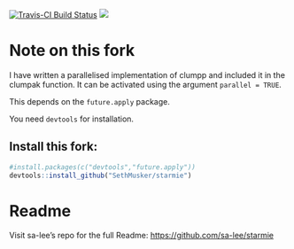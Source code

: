 
<!-- README.md is generated from README.Rmd. Please edit that file -->

[![Travis-CI Build
Status](https://travis-ci.org/sa-lee/starmie.svg?branch=master)](https://travis-ci.org/sa-lee/starmie)
[![](http://cranlogs.r-pkg.org/badges/grand-total/starmie?color=brightgreen)](http://cran.rstudio.com/web/packages/starmie/index.html)

# Note on this fork

I have written a parallelised implementation of clumpp and included it
in the clumpak function. It can be activated using the argument
`parallel = TRUE`.

This depends on the `future.apply` package.

You need `devtools` for installation.

## Install this fork:

``` r
#install.packages(c("devtools","future.apply"))
devtools::install_github("SethMusker/starmie")
```

# Readme

Visit sa-lee’s repo for the full Readme:
<https://github.com/sa-lee/starmie>
